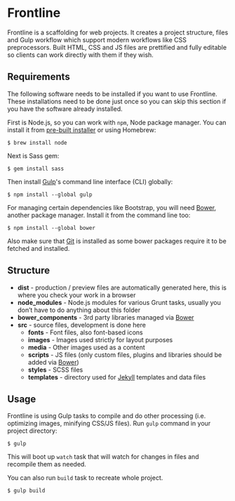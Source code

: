 # Frontline

Frontline is a scaffolding for web projects. It creates a project structure, files and Gulp workflow which support modern workflows like CSS preprocessors. Built HTML, CSS and JS files are prettified and fully editable so clients can work directly with them if they wish.

## Requirements

The following software needs to be installed if you want to use Frontline. These installations need to be done just once so you can skip this section if you have the software already installed.

First is Node.js, so you can work with `npm`, Node package manager. You can install it from [pre-built installer](http://nodejs.org/) or using Homebrew:

```
$ brew install node
```

Next is Sass gem:

```
$ gem install sass
```

Then install [Gulp](http://gulpjs.com/)'s command line interface (CLI) globally:

```
$ npm install --global gulp
```

For managing certain dependencies like Bootstrap, you will need [Bower](http://bower.io/), another package manager. Install it from the command line too:

```
$ npm install --global bower
```

Also make sure that [Git](http://git-scm.com/) is installed as some bower packages require it to be fetched and installed.

## Structure

- **dist** - production / preview files are automatically generated here, this is where you check your work in a browser
- **node_modules** - Node.js modules for various Grunt tasks, usually you don’t have to do anything about this folder
- **bower_components** - 3rd party libraries managed via [Bower](http://bower.io/)
- **src** - source files, development is done here
  - **fonts** - Font files, also font-based icons
  - **images** - Images used strictly for layout purposes
  - **media** - Other images used as a content
  - **scripts** - JS files (only custom files, plugins and libraries should be added via [Bower](http://bower.io/))
  - **styles** - SCSS files
  - **templates** - directory used for [Jekyll](http://jekyllrb.com) templates and data files

## Usage

Frontline is using Gulp tasks to compile and do other processing (i.e. optimizing images, minifying CSS/JS files). Run `gulp` command in your project directory:

```
$ gulp
```

This will boot up `watch` task that will watch for changes in files and recompile them as needed.

You can also run `build` task to recreate whole project.

```
$ gulp build
```
